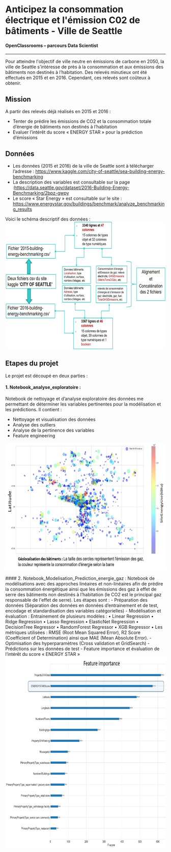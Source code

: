 #  Anticipez la consommation électrique et l'émission C02 de bâtiments - Ville de Seattle
#### OpenClassrooms – parcours Data Scientist 
-----
Pour atteindre l'objectif de ville neutre en émissions de carbone en 2050, la ville de Seattle s’intéresse de près à la consommation et aux émissions des bâtiments non destinés à l’habitation. 
Des relevés minutieux ont été effectués en 2015 et en 2016. Cependant, ces relevés sont coûteux à obtenir.

## Mission  
A partir des relevés déjà réalisés en 2015 et 2016 :
* Tenter de prédire les émissions de CO2 et la consommation totale d’énergie de bâtiments non destinés à l’habitation 
* Evaluer l’intérêt du score « ENERGY STAR » pour la prédiction d’émissions 
## Données
- Les données (2015 et 2016) de la ville de Seattle sont à télécharger l’adresse : https://www.kaggle.com/city-of-seattle/sea-building-energy-benchmarking   
- La description des variables est consultable sur la page :https://data.seattle.gov/dataset/2016-Building-Energy-Benchmarking/2bpz-gwpy  
- Le score « Star Energy » est consultable sur le site : https://www.energystar.gov/buildings/benchmark/analyze_benchmarking_results 

Voici le schéma descriptif des données :
<img src="https://github.com/MayChoueib/Projet-Anticipez-la-consommation-electrique-et-l-emission-C02-de-batiments-Ville-de-Seattle/blob/main/schema_donnees.jpg" width="600" height="400" />

## Etapes du projet
Le projet est découpé en deux parties :   
#### 1. Notebook_analyse_exploratoire :
Notebook de nettoyage et d’analyse exploratoire des données me permettant de déterminer les variables pertinentes pour la modélisation et les prédictions. Il contient :
-	Nettoyage et visualisation des données
-	Analyse des outliers
-	Analyse de la pertinence des variables
-	Feature engineering

<p align="center"><img src="https://github.com/MayChoueib/Projet-Anticipez-la-consommation-electrique-et-l-emission-C02-de-batiments-Ville-de-Seattle/blob/main/geo_bat.jpg" width="600" height="400" /></p>
#### 2. Notebook_Modelisation_Prediction_energie_gaz :
Notebook de modélisations avec des approches linéaires et non-linéaires afin de prédire la consommation énergétique ainsi que les émissions des gaz à effet de serre des bâtiments non destinés à l’habitation (le CO2 est le principal gaz responsable de l'effet de serre). Les étapes sont :    
-	Préparation des données (Séparation des données en données d’entrainement et de test, encodage et standardisation des variables catégorielles)    
-	Modélisation et évaluation : 
 Entrainement de plusieurs modèles :     
•	Linear Regression     
•	Ridge Regression   
•	Lasso Regression    
•	ElasticNet Regression   
•	DecisionTree Regressor   
•	RandomForest Regressor   
•	XGB Regressor     
•	Les métriques utilisées :  RMSE (Root Mean Squared Error), R2 Score (Coefficient of Determination) ainsi que MAE (Mean Absolute Error).    
-	Optimisation des hyperparamètres (Cross validation et GridSearch)   
-	Prédictions sur les données de test     
-	Feature importance et évaluation de l’intérêt du score « ENERGY STAR »    

<img src="https://github.com/MayChoueib/Projet-Anticipez-la-consommation-electrique-et-l-emission-C02-de-batiments-Ville-de-Seattle/blob/main/FE_engyscore.jpg" width="700" height="600" />
